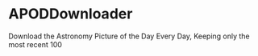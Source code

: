 # APODDownloader
Download the Astronomy Picture of the Day Every Day, Keeping only the most recent 100
